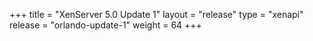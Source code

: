+++
title = "XenServer 5.0 Update 1"
layout = "release"
type = "xenapi"
release = "orlando-update-1"
weight = 64
+++
